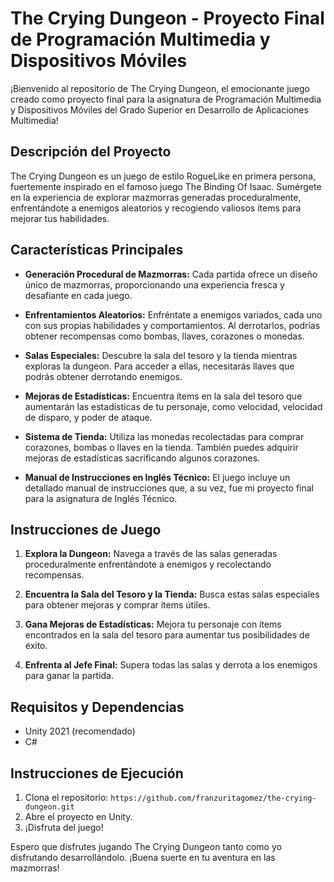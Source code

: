 # The Crying Dungeon - Proyecto Final de Programación Multimedia y Dispositivos Móviles

¡Bienvenido al repositorio de The Crying Dungeon, el emocionante juego creado como proyecto final para la asignatura de Programación Multimedia y Dispositivos Móviles del Grado Superior en Desarrollo de Aplicaciones Multimedia!

## Descripción del Proyecto

The Crying Dungeon es un juego de estilo RogueLike en primera persona, fuertemente inspirado en el famoso juego The Binding Of Isaac. Sumérgete en la experiencia de explorar mazmorras generadas proceduralmente, enfrentándote a enemigos aleatorios y recogiendo valiosos ítems para mejorar tus habilidades.

## Características Principales

- **Generación Procedural de Mazmorras:** Cada partida ofrece un diseño único de mazmorras, proporcionando una experiencia fresca y desafiante en cada juego.

- **Enfrentamientos Aleatorios:** Enfréntate a enemigos variados, cada uno con sus propias habilidades y comportamientos. Al derrotarlos, podrías obtener recompensas como bombas, llaves, corazones o monedas.

- **Salas Especiales:** Descubre la sala del tesoro y la tienda mientras exploras la dungeon. Para acceder a ellas, necesitarás llaves que podrás obtener derrotando enemigos.

- **Mejoras de Estadísticas:** Encuentra ítems en la sala del tesoro que aumentarán las estadísticas de tu personaje, como velocidad, velocidad de disparo, y poder de ataque.

- **Sistema de Tienda:** Utiliza las monedas recolectadas para comprar corazones, bombas o llaves en la tienda. También puedes adquirir mejoras de estadísticas sacrificando algunos corazones.

- **Manual de Instrucciones en Inglés Técnico:** El juego incluye un detallado manual de instrucciones que, a su vez, fue mi proyecto final para la asignatura de Inglés Técnico.

## Instrucciones de Juego

1. **Explora la Dungeon:** Navega a través de las salas generadas proceduralmente enfrentándote a enemigos y recolectando recompensas.

2. **Encuentra la Sala del Tesoro y la Tienda:** Busca estas salas especiales para obtener mejoras y comprar ítems útiles.

3. **Gana Mejoras de Estadísticas:** Mejora tu personaje con ítems encontrados en la sala del tesoro para aumentar tus posibilidades de éxito.

4. **Enfrenta al Jefe Final:** Supera todas las salas y derrota a los enemigos para ganar la partida.

## Requisitos y Dependencias

- Unity 2021 (recomendado)
- C# 

## Instrucciones de Ejecución

1. Clona el repositorio: `https://github.com/franzuritagomez/the-crying-dungeon.git`
2. Abre el proyecto en Unity.
3. ¡Disfruta del juego!

Espero que disfrutes jugando The Crying Dungeon tanto como yo disfrutando desarrollándolo. ¡Buena suerte en tu aventura en las mazmorras!
